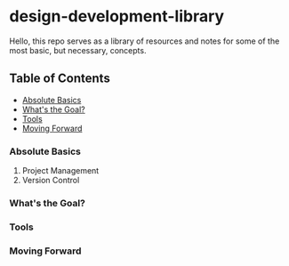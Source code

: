 # design-development-library
Hello, this repo serves as a library of resources and notes for some of the most basic, but necessary, concepts.

## Table of Contents

- [Absolute Basics](#absolute-basics)
- [What's the Goal?](#whats-the-goal)
- [Tools](#tools)
- [Moving Forward](#moving-forward)

### Absolute Basics
1. Project Management
2. Version Control

### What's the Goal?

### Tools

### Moving Forward

<!---
Books:
[Game Programming Patterns](http://gameprogrammingpatterns.com/contents.html)
[Making Games with Python & Pygame](https://inventwithpython.com/pygame/)

Sites & Blogs:
[Amit's Game Programming Information](http://www-cs-students.stanford.edu/~amitp/gameprog.html#design)
[Designer Notes](http://www.designer-notes.com/)
[Emanuele Feronato's Blog](https://www.emanueleferonato.com/)
[Game Developer](https://www.gamedeveloper.com/)
[GameDevs.org](https://www.gamedevs.org/)
[Game Jolt](https://gamejolt.com/)
[HTML5 Game Development](http://html5gamedevelopment.com/)
[Lost Garden](https://lostgarden.home.blog/)
[Real-Time Rendering](https://www.realtimerendering.com/blog/)

--->
